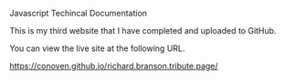 Javascript Techincal Documentation

This is my third website that I have completed and uploaded to GitHub.

You can view the live site at the following URL.

https://conoven.github.io/richard.branson.tribute.page/
